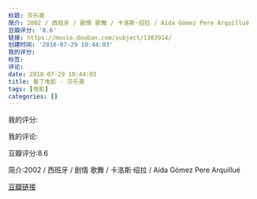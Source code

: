 ```yaml
---
标题: 莎乐美
简介: 2002 / 西班牙 / 剧情 歌舞 / 卡洛斯·绍拉 / Aída Gómez Pere Arquillué
豆瓣评分: '8.6'
链接: https://movie.douban.com/subject/1303914/
创建时间: '2018-07-29 10:44:03'
我的评分:
标签:
评论:
date: 2018-07-29 10:44:03
title: 看了电影 - 莎乐美
tags: [电影]
categories: []
---
```


我的评分:

我的评论:

豆瓣评分:8.6

简介:2002 / 西班牙 / 剧情 歌舞 / 卡洛斯·绍拉 / Aída Gómez Pere Arquillué

[豆瓣链接](https://movie.douban.com/subject/1303914/)

